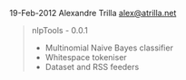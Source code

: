 19-Feb-2012  Alexandre Trilla  <alex@atrilla.net>
> nlpTools - 0.0.1
>
> * Multinomial Naive Bayes classifier
> * Whitespace tokeniser
> * Dataset and RSS feeders
